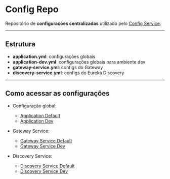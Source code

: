 # Config Repo

Repositório de **configurações centralizadas** utilizado pelo [Config Service](../config-service).

---

## Estrutura

- **application.yml**: configurações globais
- **application-dev.yml**: configurações globais para ambiente dev
- **gateway-service.yml**: configs do Gateway
- **discovery-service.yml**: configs do Eureka Discovery

---

## Como acessar as configurações

- Configuração global:
    - [Application Default](http://localhost:8888/application/default)
    - [Application Dev](http://localhost:8888/application/dev)

- Gateway Service:
    - [Gateway Service Default](http://localhost:8888/gateway-service/default)
    - [Gateway Service Dev](http://localhost:8888/gateway-service/dev)

- Discovery Service:
    - [Discovery Service Default](http://localhost:8888/discovery-service/default)
    - [Discovery Service Dev](http://localhost:8888/discovery-service/dev)

